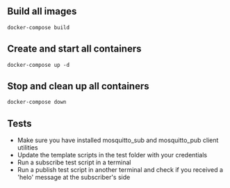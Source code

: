 ## Build all images
```
docker-compose build
```

## Create and start all containers
```
docker-compose up -d
```

## Stop and clean up all containers
```
docker-compose down
```

## Tests
- Make sure you have installed mosquitto_sub and mosquitto_pub client utilities
- Update the template scripts in the test folder with your credentials
- Run a subscribe test script in a terminal
- Run a publish test script in another terminal and check if you received a 'helo' message at the subscriber's side
